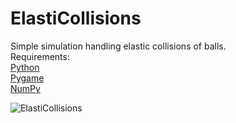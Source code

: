 # ElastiCollisions

Simple simulation handling elastic collisions of balls.\
Requirements:\
[Python](https://www.python.org/)\
[Pygame](https://www.pygame.org/news)\
[NumPy](https://numpy.org/)

![ElastiCollisions](example.gif)

